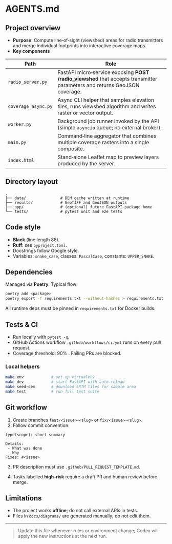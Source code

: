 # AGENTS.md

<!--
  This file is read by Codex agents. Write instructions as if to a new team
  member, limiting context only to what is required to build, test and ship
  code correctly.
-->

## Project overview

* **Purpose**: Compute line‑of‑sight (viewshed) areas for radio transmitters and merge individual footprints into interactive coverage maps.
* **Key components**

| Path                | Role                                                                                                                       |
| ------------------- | -------------------------------------------------------------------------------------------------------------------------- |
| `radio_server.py`   | FastAPI micro‑service exposing **POST /radio\_viewshed** that accepts transmitter parameters and returns GeoJSON coverage. |
| `coverage_async.py` | Async CLI helper that samples elevation tiles, runs viewshed algorithm and writes raster or vector output.                 |
| `worker.py`         | Background job runner invoked by the API (simple `asyncio` queue; no external broker).                                     |
| `main.py`           | Command‑line aggregator that combines multiple coverage rasters into a single composite.                                   |
| `index.html`        | Stand‑alone Leaflet map to preview layers produced by the server.                                                          |

 

## Directory layout

```text
.
├── data/               # DEM cache written at runtime
├── results/            # GeoTIFF and GeoJSON outputs
├── app/                # (optional) future FastAPI package home
└── tests/              # pytest unit and e2e tests
```

## Code style

* **Black** (line length 88).
* **Ruff**: see `pyproject.toml`.
* Docstrings follow Google style.
* Variables: `snake_case`, classes: `PascalCase`, constants: `UPPER_SNAKE`.

## Dependencies

Managed via **Poetry**. Typical flow:

```bash
poetry add <package>
poetry export -f requirements.txt --without-hashes > requirements.txt
```

All runtime deps must be pinned in `requirements.txt` for Docker builds.

## Tests & CI

* Run locally with `pytest -q`.
* GitHub Actions workflow `.github/workflows/ci.yml` runs on every pull request.
* Coverage threshold: 90% . Failing PRs are blocked.

### Local helpers

```bash
make env            # set up virtualenv
make dev            # start FastAPI with auto‑reload
make seed-dem       # download SRTM tiles for sample area
make test           # run full test suite
```

## Git workflow

1. Create branches `feat/<issue>-<slug>` or `fix/<issue>-<slug>`.
2. Follow commit convention:

```text
type(scope): short summary

Details:
 - What was done
 - Why
Fixes: #<issue>
```

3. PR description must use `.github/PULL_REQUEST_TEMPLATE.md`.

4. Tasks labelled **high‑risk** require a draft PR and human review before merge.

## Limitations

* The project works **offline**; do not call external APIs in tests.
* Files in `docs/diagrams/` are generated manually; do not edit them.

---

> Update this file whenever rules or environment change; Codex will apply
> the new instructions at the next run.
